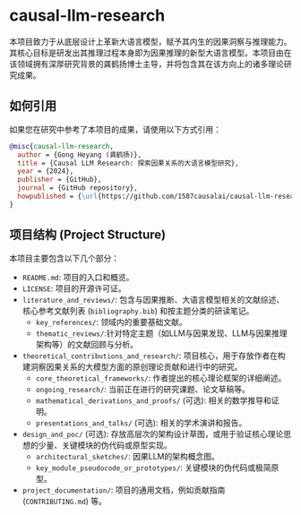 # causal-llm-research

本项目致力于从底层设计上革新大语言模型，赋予其内生的因果洞察与推理能力。其核心目标是研发出其推理过程本身即为因果推理的新型大语言模型。本项目由在该领域拥有深厚研究背景的龚鹤扬博士主导，并将包含其在该方向上的诸多理论研究成果。

## 如何引用

如果您在研究中参考了本项目的成果，请使用以下方式引用：

```bibtex
@misc{causal-llm-research,
  author = {Gong Heyang (龚鹤扬)},
  title = {Causal LLM Research: 探索因果关系的大语言模型研究},
  year = {2024},
  publisher = {GitHub},
  journal = {GitHub repository},
  howpublished = {\url{https://github.com/1587causalai/causal-llm-research}}
}
```

## 项目结构 (Project Structure)

本项目主要包含以下几个部分：

-   `README.md`: 项目的入口和概览。
-   `LICENSE`: 项目的开源许可证。
-   `literature_and_reviews/`: 包含与因果推断、大语言模型相关的文献综述、核心参考文献列表 (`bibliography.bib`) 和按主题分类的研读笔记。
    -   `key_references/`: 领域内的重要基础文献。
    -   `thematic_reviews/`:针对特定主题（如LLM与因果发现、LLM与因果推理架构等）的文献回顾与分析。
-   `theoretical_contributions_and_research/`: 项目核心，用于存放作者在构建洞察因果关系的大模型方面的原创理论贡献和进行中的研究。
    -   `core_theoretical_frameworks/`: 作者提出的核心理论框架的详细阐述。
    -   `ongoing_research/`: 当前正在进行的研究课题、论文草稿等。
    -   `mathematical_derivations_and_proofs/` (可选): 相关的数学推导和证明。
    -   `presentations_and_talks/` (可选): 相关的学术演讲和报告。
-   `design_and_poc/` (可选): 存放高层次的架构设计草图，或用于验证核心理论思想的少量、关键模块的伪代码或原型实现。
    -   `architectural_sketches/`: 因果LLM的架构概念图。
    -   `key_module_pseudocode_or_prototypes/`: 关键模块的伪代码或极简原型。
-   `project_documentation/`: 项目的通用文档，例如贡献指南 (`CONTRIBUTING.md`) 等。



